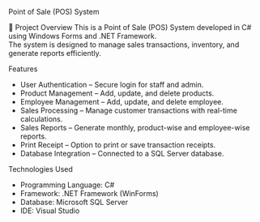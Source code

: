 Point of Sale (POS) System

📌 Project Overview
This is a Point of Sale (POS) System developed in C# using Windows Forms and .NET Framework.  
The system is designed to manage sales transactions, inventory, and generate reports efficiently.



 Features
- User Authentication – Secure login for staff and admin.
- Product Management – Add, update, and delete products.
- Employee Management – Add, update, and delete employee.
- Sales Processing – Manage customer transactions with real-time calculations.
- Sales Reports – Generate  monthly, product-wise and employee-wise reports.
- Print Receipt – Option to print or save transaction receipts.
- Database Integration – Connected to a SQL Server database.

 Technologies Used
- Programming Language: C#
- Framework: .NET Framework (WinForms)
- Database: Microsoft SQL Server
- IDE: Visual Studio


